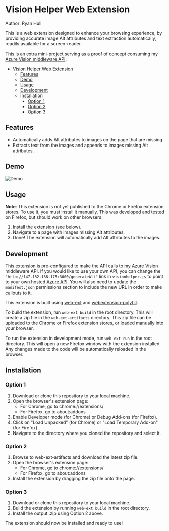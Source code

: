 # Vision Helper Web Extension

Author: Ryan Hull

This is a web extension designed to enhance your browsing experience, by providing accurate image Alt attributes and text extraction automatically, readily available for a screen-reader.

This is an extra mini-project serving as a proof of concept consuming my [Azure Vision middleware API](https://github.com/HullRyan/ITIS-6177-Final-Project).

- [Vision Helper Web Extension](#vision-helper-web-extension)
  - [Features](#features)
  - [Demo](#demo)
  - [Usage](#usage)
  - [Development](#development)
  - [Installation](#installation)
    - [Option 1](#option-1)
    - [Option 2](#option-2)
    - [Option 3](#option-3)


## Features

- Automatically adds Alt attributes to images on the page that are missing.
- Extracts text from the images and appends to images missing Alt attributes.

## Demo

![Demo](./demo.gif)

## Usage

**Note**: This extension is not yet published to the Chrome or Firefox extension stores. To use it, you must install it manually. This was developed and tested on Firefox, but should work on other browsers.

1. Install the extension (see below).
2. Navigate to a page with images missing Alt attributes.
3. Done! The extension will automatically add Alt attributes to the images.

## Development

This extension is pre-configured to make the API calls to my Azure Vision middleware API. If you would like to use your own API, you can change the `"http://147.182.138.175:3000/generateAlt"` link in `visionhelper.js` to point to your own hosted [Azure API](https://github.com/HullRyan/ITIS-6177-Final-Project). You will also need to update the `manifest.json` permissions section to include the new URL in order to make callouts to it.

This extension is built using [web-ext](https://extensionworkshop.com/documentation/develop/getting-started-with-web-ext/) and [webextension-polyfill](https://github.com/mozilla/webextension-polyfill).  

To build the extension, run `web-ext build` in the root directory. This will create a zip file in the `web-ext-artifacts` directory. This zip file can be uploaded to the Chrome or Firefox extension stores, or loaded manually into your browser.

To run the extension in development mode, run `web-ext run` in the root directory. This will open a new Firefox window with the extension installed. Any changes made to the code will be automatically reloaded in the browser.

## Installation

### Option 1

1. Download or clone this repository to your local machine.
2. Open the browser's extension page:
    - For Chrome, go to chrome://extensions/
    - For Firefox, go to about:addons
3. Enable Developer mode (for Chrome) or Debug Add-ons (for Firefox).
4. Click on "Load Unpacked" (for Chrome) or "Load Temporary Add-on" (for Firefox).
5. Navigate to the directory where you cloned the repository and select it.

### Option 2

1. Browse to web-ext-artifacts and download the latest zip file.
2. Open the browser's extension page:
    - For Chrome, go to chrome://extensions/
    - For Firefox, go to about:addons
3. Install the extension by dragging the zip file onto the page.

### Option 3

1. Download or clone this repository to your local machine.
2. Build the extension by running `web-ext build` in the root directory.
3. Install the output .zip using Option 2 above.

The extension should now be installed and ready to use!  
